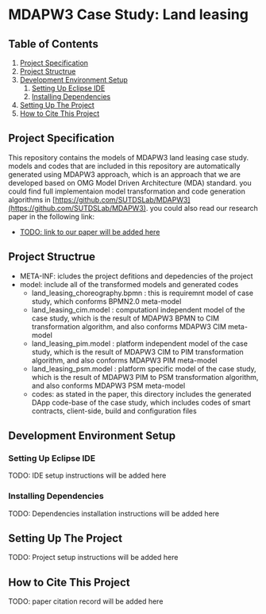 # MDAPW3 Case Study: Land leasing
## Table of Contents
1. [Project Specification](#project-specification)
2. [Project Structrue](#project-Structrue)
3. [Development Environment Setup](#development-environment-setup)
    1. [Setting Up Eclipse IDE](#setting-up-eclipse-ide)
    2. [Installing Dependencies](#installing-dependencies)
4. [Setting Up The Project](#setting-up-the-project)
5. [How to Cite This Project](#how-to-cite-this-project)

## Project Specification 
This repository contains the models of MDAPW3 land leasing case study. models and codes that are included in this repository are automatically generated using MDAPW3 approach, which is an approach that we are developed based on OMG Model Driven Architecture (MDA) standard. you could find full implementaion model transformation and code generation algorithms in [https://github.com/SUTDSLab/MDAPW3](https://github.com/SUTDSLab/MDAPW3). you could also read our research paper in the following link:
- [TODO: link to our paper will be added here](./#)
## Project Structrue
- META-INF: icludes the project defitions and depedencies of the project
- model: include all of the transformed models and generated codes
    - land_leasing_choreography.bpmn : this is requiremnt model of case study, which conforms BPMN2.0 meta-model
    - land_leasing_cim.model : computationl independent model of the case study, which is the result of MDAPW3 BPMN to CIM transformation algorithm, and also conforms MDAPW3 CIM meta-model
    - land_leasing_pim.model : platform independent model of the case study, which is the result of MDAPW3 CIM to PIM transformation algorithm, and also conforms MDAPW3 PIM meta-model
    - land_leasing_psm.model : platform specific model of the case study, which is the result of MDAPW3 PIM to PSM transformation algorithm, and also conforms MDAPW3 PSM meta-model
    - codes: as stated in the paper, this directory includes the generated DApp code-base of the case study, which includes codes of smart contracts, client-side, build and configuration files 
## Development Environment Setup

### Setting Up Eclipse IDE
TODO: IDE setup instructions will be added here
### Installing Dependencies
TODO: Dependencies installation instructions will be added here
## Setting Up The Project
TODO: Project setup instructions will be added here
## How to Cite This Project
TODO: paper citation record will be added here